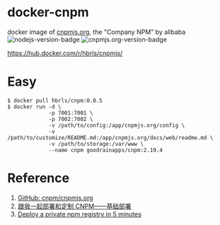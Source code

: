 # docker-cnpm

docker image of [cnpmjs.org](https://cnpmjs.org/), the "Company NPM" by alibaba ![nodejs-version-badge](https://img.shields.io/badge/node.js->=_6-blue.svg?style=flat-square) ![cnpmjs.org-version-badge](https://img.shields.io/badge/cnpm-2.19.4-blue.svg?style=flat-square)

https://hub.docker.com/r/hbrls/cnpmjs/

# Easy

    $ docker pull hbrls/cnpm:0.0.5
    $ docker run -d \
                 -p 7001:7001 \
                 -p 7002:7002 \
                 -v /path/to/config:/app/cnpmjs.org/config \
                 -v /path/to/customize/README.md:/app/cnpmjs.org/docs/web/readme.md \
                 -v /path/to/storage:/var/www \
                 --name cnpm goodrainapps/cnpm:2.19.4

# Reference

1. [GitHub: cnpm/cnpmjs.org](https://github.com/cnpm/cnpmjs.org)
2. [跟我一起部署和定制 CNPM——基础部署](http://f2e.souche.com/blog/let-cnpm-base-deploy/)
3. [Deploy a private npm registry in 5 minutes](https://github.com/cnpm/cnpmjs.org/wiki/Deploy-a-private-npm-registry-in-5-minutes)
